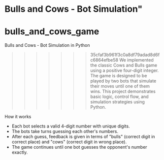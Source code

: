 Bulls and Cows - Bot Simulation" 
=======
# bulls_and_cows_game
Bulls and Cows - Bot Simulation in Python
>>>>>>> 35cfaf3b961f3c0a8df79adad8d6fc6864efbe58
We implemented the classic Cows and Bulls game using a positive four-digit integer.
The game is designed to be played by two bots that simulate their moves until one of them wins.
This project demonstrates basic logic, control flow, and simulation strategies using Python.

How it works
- Each bot selects a valid 4-digit number with unique digits.
- The bots take turns guessing each other's numbers.
- After each guess, feedback is given in terms of "bulls" (correct digit in correct place) and "cows" (correct digit in wrong place).
- The game continues until one bot guesses the opponent's number exactly.
